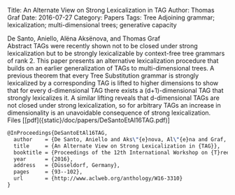Title: An Alternate View on Strong Lexicalization in TAG
Author: Thomas Graf
Date: 2016-07-27
Category: Papers
Tags: Tree Adjoining grammar; lexicalization; multi-dimensional trees; generative capacity

<div markdown class="authors">
De Santo, Aniello, Alëna Aksënova, and Thomas Graf
</div>

<div markdown class="abstract">
<span id="abstract-title">Abstract</span>
TAGs were recently shown not to be closed under strong lexicalization but to be strongly lexicalizable by context-free tree grammars of rank 2.
This paper presents an alternative lexicalization procedure that builds on an earlier generalization of TAGs to multi-dimensional trees.
A previous theorem that every Tree Substitution grammar is strongly lexicalized by a corresponding TAG is lifted to higher dimensions to show that for every d-dimensional TAG there exists a (d+1)-dimensional TAG that strongly lexicalizes it.
A similar lifting reveals that d-dimensional TAGs are not closed under strong lexicalization, so for arbitrary TAGs an increase in dimensionality is an unavoidable consequence of strong lexicalization.
</div>

<div markdown class="files">
<span id="files-title">Files</span>
[[pdf]({static}/doc/papers/DeSantoEtAl16TAG.pdf)]
</div>

~~~latex
@InProceedings{DeSantoEtAl16TAG,
  author    = {De Santo, Aniello and Aks\"{e}nova, Al\"{e}na and Graf, Thomas},
  title     = {An Alternate View on Strong Lexicalization in {TAG}},
  booktitle = {Proceedings of the 12th International Workshop on {T}ree {A}djoining {G}rammars and Related Formalisms ({TAG}+12)},
  year      = {2016},
  address   = {Düsseldorf, Germany},
  pages     = {93--102},
  url       = {http://www.aclweb.org/anthology/W16-3310}
}
~~~
